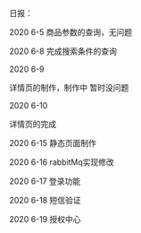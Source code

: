 日报：

2020 6-5
商品参数的查询，无问题

2020 6-8
完成搜索条件的查询

2020 6-9

详情页的制作，制作中 暂时没问题

2020 6-10

详情页的完成

2020 6-15
静态页面制作

2020 6-16
rabbitMq实现修改

2020 6-17
登录功能

2020 6-18
短信验证

2020 6-19
授权中心

